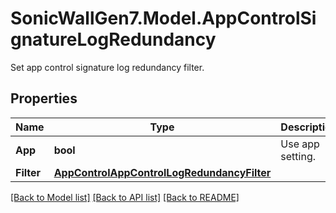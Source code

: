 # SonicWallGen7.Model.AppControlSignatureLogRedundancy
Set app control signature log redundancy filter.

## Properties

Name | Type | Description | Notes
------------ | ------------- | ------------- | -------------
**App** | **bool** | Use app setting. | [optional] 
**Filter** | [**AppControlAppControlLogRedundancyFilter**](AppControlAppControlLogRedundancyFilter.md) |  | [optional] 

[[Back to Model list]](../README.md#documentation-for-models) [[Back to API list]](../README.md#documentation-for-api-endpoints) [[Back to README]](../README.md)

